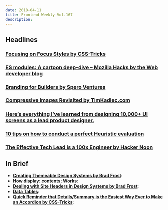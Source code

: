 ```yaml
---
date: 2018-04-11
title: Frontend Weekly Vol.167
description: 
---
```


## Headlines

### [Focusing on Focus Styles by CSS-Tricks](https://css-tricks.com/focusing-on-focus-styles/)


### [ES modules: A cartoon deep-dive – Mozilla Hacks by the Web developer blog](https://hacks.mozilla.org/2018/03/es-modules-a-cartoon-deep-dive/)


### [Branding for Builders by Spero Ventures](https://medium.com/speroventures/branding-for-builders-19e103ef3f1d)


### [Compressive Images Revisited by TimKadlec.com](https://timkadlec.com/remembers/2018-03-22-compressive-images-revisited/)


### [Here’s everything I’ve learned from designing 10,000+ UI screens as a lead product designer.](https://medium.com/ux-power-tools/heres-everything-i-ve-learned-from-designing-10-000-ui-screens-as-a-lead-product-designer-7d2810bee810)


### [10 tips on how to conduct a perfect Heuristic evaluation](https://medium.muz.li/10-tips-on-how-to-conduct-a-perfect-heuristic-evaluation-ae5f8f4b3257)


### [The Effective Tech Lead is a 100x Engineer by Hacker Noon](https://hackernoon.com/the-effective-tech-lead-is-a-100x-engineer-fe49c0372a63)

## In Brief

- [**Creating Themeable Design Systems by Brad Frost**](http://bradfrost.com/blog/post/creating-themeable-design-systems/):
- [**How display: contents; Works**](https://bitsofco.de/how-display-contents-works/):
- [**Dealing with Site Headers in Design Systems by Brad Frost**](http://bradfrost.com/blog/post/dealing-with-site-headers-in-design-systems/):
- [**Data Tables**](https://inclusive-components.design/data-tables/):
- [**Quick Reminder that Details/Summary is the Easiest Way Ever to Make an Accordion by CSS-Tricks**](https://css-tricks.com/quick-reminder-that-details-summary-is-the-easiest-way-ever-to-make-an-accordion/):